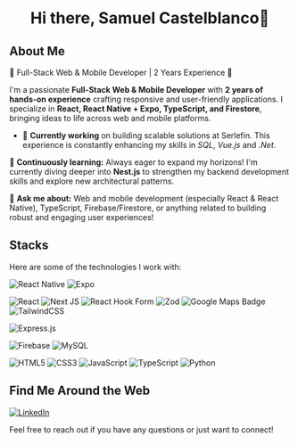 <div align="center">
  <h1 align="center">Hi there, Samuel Castelblanco👋</h1>
</div>

## About Me

🚀 Full-Stack Web & Mobile Developer | 2 Years Experience 🚀

I'm a passionate **Full-Stack Web & Mobile Developer** with **2 years of hands-on experience** crafting responsive and user-friendly applications. I specialize in **React, React Native + Expo, TypeScript, and Firestore**, bringing ideas to life across web and mobile platforms.

- 🏢 **Currently working** on building scalable solutions at Serlefin. This experience is constantly enhancing my skills in *SQL*, *Vue.js* and *.Net*.

🌱 **Continuously learning:** Always eager to expand my horizons! I'm currently diving deeper into **Nest.js** to strengthen my backend development skills and explore new architectural patterns.

💬 **Ask me about:** Web and mobile development (especially React & React Native), TypeScript, Firebase/Firestore, or anything related to building robust and engaging user experiences!

## Stacks

Here are some of the technologies I work with:

![React Native](https://img.shields.io/badge/react_native-%2320232a.svg?style=for-the-badge&logo=react&logoColor=%2361DAFB)
![Expo](https://img.shields.io/badge/expo-1C1E24?style=for-the-badge&logo=expo&logoColor=#D04A37)

![React](https://img.shields.io/badge/react-%2320232a.svg?style=for-the-badge&logo=react&logoColor=%2361DAFB)
![Next JS](https://img.shields.io/badge/Next-black?style=for-the-badge&logo=next.js&logoColor=white)
![React Hook Form](https://img.shields.io/badge/React%20Hook%20Form-%23EC5990.svg?style=for-the-badge&logo=reacthookform&logoColor=white)
![Zod](https://img.shields.io/badge/zod-%233068b7.svg?style=for-the-badge&logo=zod&logoColor=white)
![Google Maps Badge](https://img.shields.io/badge/Google%20Maps-4285F4?logo=googlemaps&logoColor=fff&style=for-the-badge)
![TailwindCSS](https://img.shields.io/badge/tailwindcss-%2338B2AC.svg?style=for-the-badge&logo=tailwind-css&logoColor=white)

![Express.js](https://img.shields.io/badge/express.js-%23404d59.svg?style=for-the-badge&logo=express&logoColor=%2361DAFB)

![Firebase](https://img.shields.io/badge/firebase-a08021?style=for-the-badge&logo=firebase&logoColor=ffcd34)
![MySQL](https://img.shields.io/badge/mysql-4479A1.svg?style=for-the-badge&logo=mysql&logoColor=white)

![HTML5](https://img.shields.io/badge/html5-%23E34F26.svg?style=for-the-badge&logo=html5&logoColor=white)
![CSS3](https://img.shields.io/badge/css3-%231572B6.svg?style=for-the-badge&logo=css3&logoColor=white)
![JavaScript](https://img.shields.io/badge/javascript-%23323330.svg?style=for-the-badge&logo=javascript&logoColor=%23F7DF1E)
![TypeScript](https://img.shields.io/badge/typescript-%23007ACC.svg?style=for-the-badge&logo=typescript&logoColor=white)
![Python](https://img.shields.io/badge/python-3670A0?style=for-the-badge&logo=python&logoColor=ffdd54)

## Find Me Around the Web

[![LinkedIn](https://img.shields.io/badge/linkedin-%230077B5.svg?style=for-the-badge&logo=linkedin&logoColor=white)](www.linkedin.com/in/samuel-castelblanco-dev)

Feel free to reach out if you have any questions or just want to connect!

